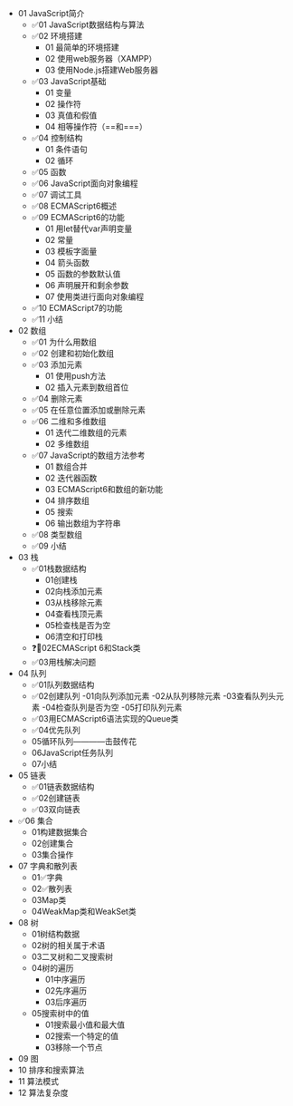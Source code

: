* 01 JavaScript简介
    - ✅01 JavaScript数据结构与算法
    - ✅02 环境搭建
        - 01 最简单的环境搭建
        - 02 使用web服务器（XAMPP）
        - 03 使用Node.js搭建Web服务器
    - ✅03 JavaScript基础
        - 01 变量
        - 02 操作符
        - 03 真值和假值
        - 04 相等操作符（=\=和===）
    - ✅04 控制结构
        - 01 条件语句
        - 02 循环
    - ✅05 函数
    - ✅06 JavaScript面向对象编程
    - ✅07 调试工具
    - ✅08 ECMAScript6概述
    - ✅09 ECMAScript6的功能
        - 01 用let替代var声明变量
        - 02 常量
        - 03 模板字面量
        - 04 箭头函数
        - 05 函数的参数默认值
        - 06 声明展开和剩余参数
        - 07 使用类进行面向对象编程
    - ✅10 ECMAScript7的功能
    - ✅11 小结
* 02 数组
    - ✅01 为什么用数组
    - ✅02 创建和初始化数组
    - ✅03 添加元素
        - 01 使用push方法
        - 02 插入元素到数组首位
    - ✅04 删除元素
    - ✅05 在任意位置添加或删除元素
    - ✅06 二维和多维数组
        - 01 迭代二维数组的元素
        - 02 多维数组
    - ✅07 JavaScript的数组方法参考
        - 01 数组合并
        - 02 迭代器函数
        - 03 ECMAScript6和数组的新功能
        - 04 排序数组
        - 05 搜索
        - 06 输出数组为字符串
    - ✅08 类型数组
    - ✅09 小结
* 03 栈
    - ✅01栈数据结构
        - 01创建栈
        - 02向栈添加元素
        - 03从栈移除元素
        - 04查看栈顶元素
        - 05检查栈是否为空
        - 06清空和打印栈
    - ❓🔶02ECMAScript 6和Stack类
    - ✅03用栈解决问题
* 04 队列
    - ✅01队列数据结构
    - ✅02创建队列
        -01向队列添加元素
        -02从队列移除元素
        -03查看队列头元素
        -04检查队列是否为空
        -05打印队列元素
    - ✅03用ECMAScript6语法实现的Queue类
    - ✅04优先队列
    - 05循环队列————击鼓传花
    - 06JavaScript任务队列
    - 07小结
* 05 链表
    - ✅01链表数据结构
    - ✅02创建链表
    - ✅03双向链表
* ✅06 集合
    - 01构建数据集合
    - 02创建集合
    - 03集合操作
* 07 字典和散列表
    - 01✅字典
    - 02✅散列表
    - 03Map类
    - 04WeakMap类和WeakSet类
* 08 树
    - 01树结构数据
    - 02树的相关属于术语
    - 03二叉树和二叉搜索树
    - 04树的遍历
        - 01中序遍历
        - 02先序遍历
        - 03后序遍历
    - 05搜索树中的值
        - 01搜索最小值和最大值
        - 02搜索一个特定的值
        - 03移除一个节点
* 09 图
* 10 排序和搜索算法
* 11 算法模式
* 12 算法复杂度
